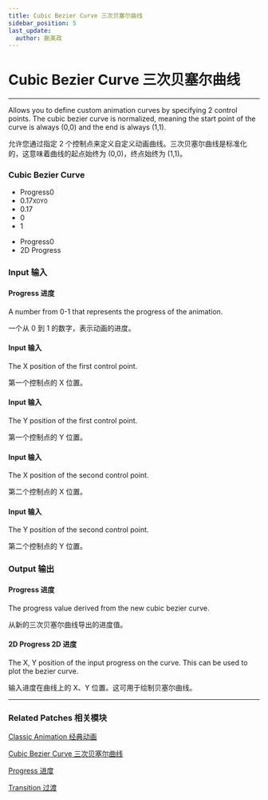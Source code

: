 ```yaml
---
title: Cubic Bezier Curve 三次贝塞尔曲线
sidebar_position: 5
last_update:
  author: 蒯美政
---
```


# Cubic Bezier Curve 三次贝塞尔曲线

---

Allows you to define custom animation curves by specifying 2 control points. The cubic bezier curve is normalized, meaning the start point of the curve is always (0,0) and the end is always (1,1).

允许您通过指定 2 个控制点来定义自定义动画曲线。三次贝塞尔曲线是标准化的，这意味着曲线的起点始终为 (0,0)，终点始终为 (1,1)。

<div className="patch-container">
    <div className="patch processor">
        <h3>Cubic Bezier Curve</h3>
        <ul className="inputs">
            <li>Progress<span>0</span></li>
            <li><span>0.17</span><small>X<span>0</span>Y<span>0</span></small></li>
            <li><span>0.17</span></li>
            <li><span>0</span></li>
            <li><span>1</span></li>
        </ul>
        <ul className="outputs">
            <li>Progress<span>0</span></li>
            <li>2D Progress<span></span></li>
        </ul>
    </div>
</div>

<div className="port-descriptions">
<div className="inputs">

### Input 输入

#### Progress 进度

A number from 0-1 that represents the progress of the animation.

一个从 0 到 1 的数字，表示动画的进度。

#### Input 输入

The X position of the first control point.

第一个控制点的 X 位置。

#### Input 输入

The Y position of the first control point.

第一个控制点的 Y 位置。

#### Input 输入

The X position of the second control point.

第二个控制点的 X 位置。

#### Input 输入

The Y position of the second control point.

第二个控制点的 Y 位置。

</div>
<div className="outputs">

### Output 输出

#### Progress 进度

The progress value derived from the new cubic bezier curve.

从新的三次贝塞尔曲线导出的进度值。

#### 2D Progress 2D 进度

The X, Y position of the input progress on the curve. This can be used to plot the bezier curve.

输入进度在曲线上的 X、Y 位置。这可用于绘制贝塞尔曲线。

</div>
</div>

---

### Related Patches 相关模块

[Classic Animation 经典动画](./Classic%20Animation.md)

[Cubic Bezier Curve 三次贝塞尔曲线](./Cubic%20Bezier%20Curve.md)

[Progress 进度](./../Utility/Progress.md)

[Transition 过渡](./../Utility/Transition.md)
